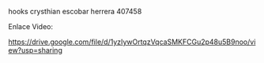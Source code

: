 hooks crysthian escobar herrera 407458

Enlace Video:

https://drive.google.com/file/d/1yzIywOrtqzVqcaSMKFCGu2p48u5B9noo/view?usp=sharing
